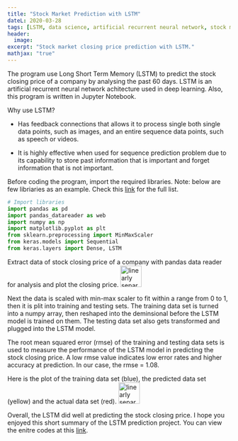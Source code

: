 ```yaml
---
title: "Stock Market Prediction with LSTM"
dateL: 2020-03-28
tags: [LSTM, data science, artificial recurrent neural network, stock market prediction, closing price prediction, Jupyter Notebook]
header:
  image: 
excerpt: "Stock market closing price prediction with LSTM."
mathjax: "true"
---
```

The program use Long Short Term Memory (LSTM) to predict the stock closing price of a company by analysing the past 60 days. LSTM is an artificial recurrent neural network achitecture used in deep learning. Also, this program is written in Jupyter Notebook.

Why use LSTM?
* Has feedback connections that allows it to process single both single data points, such as images, and an entire sequence data points, such as speech or videos.
+ It is highly effective when used for sequence prediction problem due to its capability to store past information that is important and forget information that is not important.

Before coding the program, import the required libraries.
Note: below are few libriaries as an example. Check this [link](https://github.com/youavang/LSTM-Closing-Stock-Price-Prediction/blob/master/LSTM%20Closing%20Stock%20Price%20Prediction.ipynb) for the full list.

```python
# Import libraries
import pandas as pd
import pandas_datareader as web
import numpy as np
import matplotlib.pyplot as plt
from sklearn.preprocessing import MinMaxScaler
from keras.models import Sequential
from keras.layers import Dense, LSTM
```
Extract data of stock closing price of a company with pandas data reader for analysis and plot the closing price.
<img src="{{ site.url }}{{ site.baseurl }}/images/stock/stock.png" alt="linearly separable data" height="48">

Next the data is scaled with min-max scaler to fit within a range from 0 to 1, then it is plit into training and testing sets. The training data set is turned into a numpy array, then reshaped into the deminsional before the LSTM model is trained on them. The testing data set also gets transformed and plugged into the LSTM model.

The root mean squared error (rmse) of the training and testing data sets is used to measure the performance of the LSTM model in predicting the stock closing price. A low rmse value indicates low error rates and higher accuracy at prediction. In our case, the rmse = 1.08.

Here is the plot of the training data set (blue), the predicted data set (yellow) and the actual data set (red).
<img src="{{ site.url }}{{ site.baseurl }}/images/stock/stockpredict.png" alt="linearly separable data" height="48">

Overall, the LSTM did well at predicting the stock closing price. I hope you enjoyed this short summary of the LSTM prediction project. You can view the enitre codes at this [link](https://github.com/youavang/LSTM-Closing-Stock-Price-Prediction/blob/master/LSTM%20Closing%20Stock%20Price%20Prediction.ipynb).
